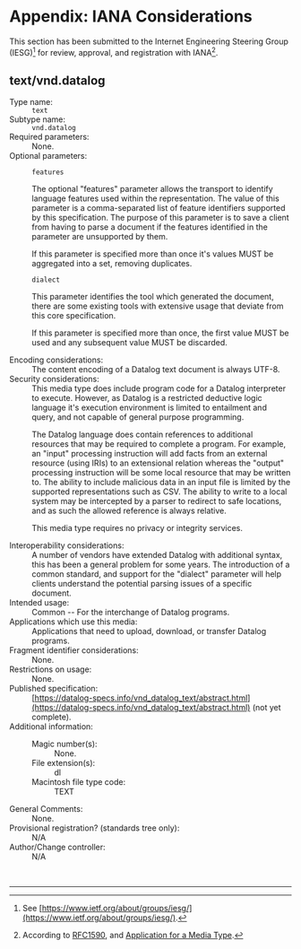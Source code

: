 # Appendix: IANA Considerations

This section has been submitted to the Internet Engineering Steering Group (IESG)[^1] for review, approval, and registration with IANA[^2].

## text/vnd.datalog

<dl>
    <dt>Type name:</dt>
    <dd><code>text</code></dd>
    <dt>Subtype name:</dt>
    <dd><code>vnd.datalog</code></dd>
    <dt>Required parameters:</dt>
    <dd>None.</dd>
    <dt>Optional parameters:</dt>
    <dd>

`features`

The optional "features" parameter allows the transport to identify language features used within the representation. The value of this parameter is a comma-separated list of feature identifiers supported by this specification. The purpose of this parameter is to save a client from having to parse a document if the features identified in the parameter are unsupported by them.

If this parameter is specified more than once it's values MUST be aggregated into a set, removing duplicates.

`dialect`

This parameter identifies the tool which generated the document, there are some existing tools with extensive usage that deviate from this core specification.

If this parameter is specified more than once, the first value MUST be used and any subsequent value MUST be discarded.
    </dd>
    <dt>Encoding considerations:</dt>
    <dd>The content encoding of a Datalog text document is always UTF-8.</dd>
    <dt>Security considerations:</dt>
    <dd>
This media type does include program code for a Datalog interpreter to
execute. However, as Datalog is a restricted deductive logic language
it's execution environment is limited to entailment and query, and not
capable of general purpose programming.

The Datalog language does contain references to additional resources
that may be required to complete a program. For example, an "input"
processing instruction will add facts from an external resource (using
IRIs) to an extensional relation whereas the "output" processing
instruction will be some local resource that may be written to. The
ability to include malicious data in an input file is limited by the
supported representations such as CSV. The ability to write to a local
system may be intercepted by a parser to redirect to safe locations,
and as such the allowed reference is always relative.

This media type requires no privacy or integrity services.
    </dd>
    <dt>Interoperability considerations:</dt>
    <dd>
A number of vendors have extended Datalog with additional syntax, this has been
a general problem for some years. The introduction of a common standard, and
support for the "dialect" parameter will help clients understand the potential
parsing issues of a specific document.
    </dd>
    <dt>Intended usage:</dt>
    <dd>Common -- For the interchange of Datalog programs.</dd>
    <dt>Applications which use this media:</dt>
    <dd>Applications that need to upload, download, or transfer Datalog programs.</dd>
    <dt>Fragment identifier considerations:</dt>
    <dd>None.</dd>
    <dt>Restrictions on usage:</dt>
    <dd>None.</dd>
    <dt>Published specification:</dt>
    <dd>
    [https://datalog-specs.info/vnd_datalog_text/abstract.html](https://datalog-specs.info/vnd_datalog_text/abstract.html) (not yet complete).
    </dd>
    <dt>Additional information:</dt>
    <dd>
        <dl>
            <dt>Magic number(s):</dt>
            <dd>None.</dd>
            <dt>File extension(s):</dt>
            <dd>dl</dd>
            <dt>Macintosh file type code:</dt>
            <dd>TEXT</dd>
        </dl>
    </dd>
    <dt>General Comments:</dt>
    <dd>None.</dd>
    <dt>Provisional registration? (standards tree only):</dt>
    <dd>N/A</dd>
    <dt>Author/Change controller:</dt>
    <dd>N/A</dd>
</dl>

<p>&nbsp;</p>

----------

[^1]: See [https://www.ietf.org/about/groups/iesg/](https://www.ietf.org/about/groups/iesg/).

[^2]: According to <span class="bibref inline">[RFC1590](x_references.md#RFC1590)</span>, and [Application for a Media Type](https://www.iana.org/form/media-types).
